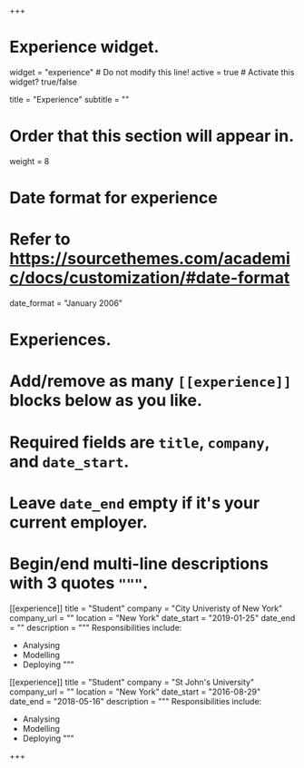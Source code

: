 +++
# Experience widget.
widget = "experience"  # Do not modify this line!
active = true  # Activate this widget? true/false

title = "Experience"
subtitle = ""

# Order that this section will appear in.
weight = 8

# Date format for experience
#   Refer to https://sourcethemes.com/academic/docs/customization/#date-format
date_format = "January 2006"

# Experiences.
#   Add/remove as many `[[experience]]` blocks below as you like.
#   Required fields are `title`, `company`, and `date_start`.
#   Leave `date_end` empty if it's your current employer.
#   Begin/end multi-line descriptions with 3 quotes `"""`.
[[experience]]
  title = "Student"
  company = "City Univeristy of New York"
  company_url = ""
  location = "New York"
  date_start = "2019-01-25"
  date_end = ""
  description = """
  Responsibilities include:
  
  * Analysing
  * Modelling
  * Deploying
  """

[[experience]]
  title = "Student"
  company = "St John's University"
  company_url = ""
  location = "New York"
  date_start = "2016-08-29"
  date_end = "2018-05-16"
  description = """
    Responsibilities include:
  
  * Analysing
  * Modelling
  * Deploying
  """

+++
